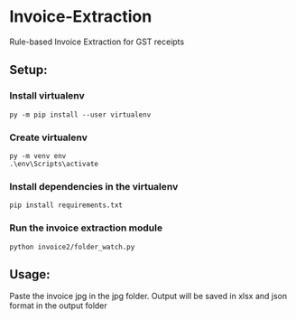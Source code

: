 # Invoice-Extraction
Rule-based Invoice Extraction for GST receipts

## Setup:
### Install virtualenv
```
py -m pip install --user virtualenv
```
### Create virtualenv
```
py -m venv env
.\env\Scripts\activate
```
### Install dependencies in the virtualenv
```
pip install requirements.txt
```
### Run the invoice extraction module
```
python invoice2/folder_watch.py
```

## Usage:
Paste the invoice jpg in the jpg folder.
Output will be saved in xlsx and json format in the output folder
